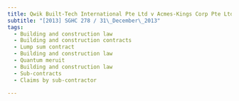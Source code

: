 ```yaml
---
title: Qwik Built-Tech International Pte Ltd v Acmes-Kings Corp Pte Ltd 
subtitle: "[2013] SGHC 278 / 31\_December\_2013"
tags:
  - Building and construction law
  - Building and construction contracts
  - Lump sum contract
  - Building and construction law
  - Quantum meruit
  - Building and construction law
  - Sub-contracts
  - Claims by sub-contractor

---
```


